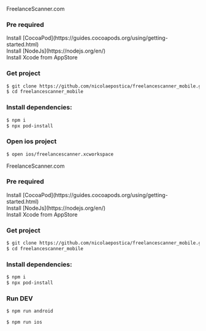 FreelanceScanner.com

<h3>Pre required</h3>
Install [CocoaPod](https://guides.cocoapods.org/using/getting-started.html)<br>
Install [NodeJs](https://nodejs.org/en/)<br>
Install Xcode from AppStore


<h3>Get project</h3>

```bash
$ git clone https://github.com/nicolaepostica/freelancescanner_mobile.git
$ cd freelancescanner_mobile
```

<h3>Install dependencies:</h3>

```bash
$ npm i
$ npx pod-install
```

<h3>Open ios project</h3>

```bash
$ open ios/freelancescanner.xcworkspace
```

FreelanceScanner.com

<h3>Pre required</h3>
Install [CocoaPod](https://guides.cocoapods.org/using/getting-started.html)<br>
Install [NodeJs](https://nodejs.org/en/)<br>
Install Xcode from AppStore


<h3>Get project</h3>

```bash
$ git clone https://github.com/nicolaepostica/freelancescanner_mobile.git
$ cd freelancescanner_mobile
```

<h3>Install dependencies:</h3>

```bash
$ npm i
$ npx pod-install
```

<h3>Run DEV</h3>

```bash
$ npm run android

$ npm run ios
```

